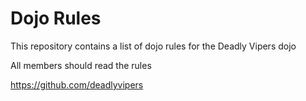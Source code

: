 Dojo Rules
==========

This repository contains a list of dojo rules for the Deadly Vipers dojo

All members should read the rules

https://github.com/deadlyvipers

